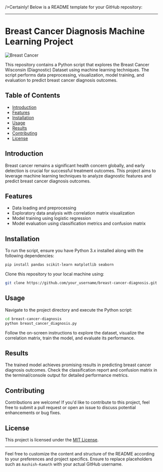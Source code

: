 />Certainly! Below is a README template for your GitHub repository:

---

# Breast Cancer Diagnosis Machine Learning Project


![Breast Cancer](<img width="535" alt="Screenshot 2025-03-13 at 9 21 09 PM" src="https://github.com/user-attachments/assets/7aee4318-cf80-40b4-86e2-8f83d2f2cc99" />)

This repository contains a Python script that explores the Breast Cancer Wisconsin (Diagnostic) Dataset using machine learning techniques. The script performs data preprocessing, visualization, model training, and evaluation to predict breast cancer diagnosis outcomes.

## Table of Contents

- [Introduction](#introduction)
- [Features](#features)
- [Installation](#installation)
- [Usage](#usage)
- [Results](#results)
- [Contributing](#contributing)
- [License](#license)

## Introduction

Breast cancer remains a significant health concern globally, and early detection is crucial for successful treatment outcomes. This project aims to leverage machine learning techniques to analyze diagnostic features and predict breast cancer diagnosis outcomes.

## Features

- Data loading and preprocessing
- Exploratory data analysis with correlation matrix visualization
- Model training using logistic regression
- Model evaluation using classification metrics and confusion matrix

## Installation

To run the script, ensure you have Python 3.x installed along with the following dependencies:

```bash
pip install pandas scikit-learn matplotlib seaborn
```

Clone this repository to your local machine using:

```bash
git clone https://github.com/your_username/breast-cancer-diagnosis.git
```

## Usage

Navigate to the project directory and execute the Python script:

```bash
cd breast-cancer-diagnosis
python breast_cancer_diagnosis.py
```

Follow the on-screen instructions to explore the dataset, visualize the correlation matrix, train the model, and evaluate its performance.

## Results

The trained model achieves promising results in predicting breast cancer diagnosis outcomes. Check the classification report and confusion matrix in the terminal/console output for detailed performance metrics.

## Contributing

Contributions are welcome! If you'd like to contribute to this project, feel free to submit a pull request or open an issue to discuss potential enhancements or bug fixes.

## License

This project is licensed under the [MIT License](LICENSE).

---

Feel free to customize the content and structure of the README according to your preferences and project specifics. Ensure to replace placeholders such as `Aashish-Kamath` with your actual GitHub username.
